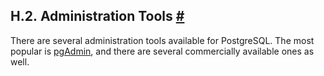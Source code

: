 ## H.2. Administration Tools [#](#EXTERNAL-ADMIN-TOOLS)

There are several administration tools available for PostgreSQL. The most popular is [pgAdmin](https://www.pgadmin.org/), and there are several commercially available ones as well.